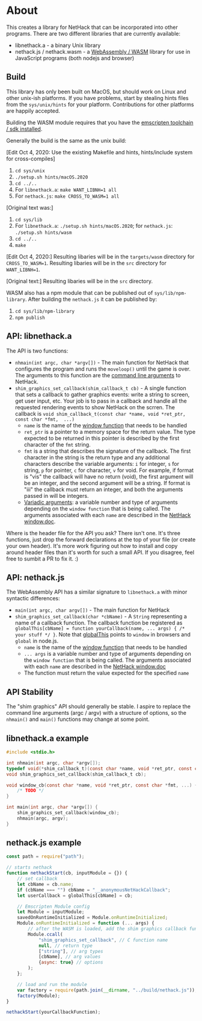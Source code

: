 # About
This creates a library for NetHack that can be incorporated into other programs. There are two different libraries that are currently available:
* libnethack.a - a binary Unix library
* nethack.js / nethack.wasm - a [WebAssembly / WASM](https://webassembly.org/) library for use in JavaScript programs (both nodejs and browser)

## Build
This library has only been built on MacOS, but should work on Linux and other unix-ish platforms. If you have problems, start by stealing hints files from the `sys/unix/hints` for your platform. Contributions for other platforms are happily accepted.

Building the WASM module requires that you have the [emscripten toolchain / sdk installed](https://emscripten.org/docs/getting_started/downloads.html).

Generally the build is the same as the unix build:

[Edit Oct 4, 2020: Use the existing Makefile and hints, hints/include system for cross-compiles]
1. `cd sys/unix`
2. `./setup.sh hints/macOS.2020`
3. `cd ../..`
4. For `libnethack.a`: `make WANT_LIBNH=1 all`
5. For `nethack.js`: `make CROSS_TO_WASM=1 all`

[Original text was:]
1. `cd sys/lib`
2. For `libnethack.a`: `./setup.sh hints/macOS.2020`; for `nethack.js`: `./setup.sh hints/wasm`
3. `cd ../..`
4. `make`


[Edit Oct 4, 2020:]
Resulting libaries will be in the `targets/wasm` directory for `CROSS_TO_WASM=1`.
Resulting libaries will be in the `src` directory for `WANT_LIBNH=1`.

[Original text:]
Resulting libaries will be in the `src` directory.

WASM also has a npm module that can be published out of `sys/lib/npm-library`. After building the `nethack.js` it can be published by:
1. `cd sys/lib/npm-library`
2. `npm publish`

## API: libnethack.a
The API is two functions:
* `nhmain(int argc, char *argv[])` - The main function for NetHack that configures the program and runs the `moveloop()` until the game is over. The arguments to this function are the [command line arguments](https://nethackwiki.com/wiki/Options) to NetHack.
* `shim_graphics_set_callback(shim_callback_t cb)` - A single function that sets a callback to gather graphics events: write a string to screen, get user input, etc. Your job is to pass in a callback and handle all the requested rendering events to show NetHack on the scrren. The callback is `void shim_callback_t(const char *name, void *ret_ptr, const char *fmt,  ...)`
  * `name` is the name of the [window function](https://github.com/NetHack/NetHack/blob/NetHack-3.7/doc/window.doc) that needs to be handled
  * `ret_ptr` is a pointer to a memory space for the return value. The type expected to be returned in this pointer is described by the first character of the `fmt` string.
  * `fmt` is a string that describes the signature of the callback. The first character in the string is the return type and any additional characters describe the variable arguments: `i` for integer, `s` for string, `p` for pointer, `c` for character, `v` for void. For example, if format is "vis" the callback will have no return (void), the first argument will be an integer, and the second argument will be a string. If format is "iii" the callback must return an integer, and both the arguments passed in will be integers.
  * [Variadic arguments](https://www.gnu.org/software/libc/manual/html_node/Variadic-Example.html): a variable number and type of arguments depending on the `window function` that is being called. The arguments associated with each `name` are described in the [NetHack window.doc](https://github.com/NetHack/NetHack/blob/NetHack-3.7/doc/window.doc).

Where is the header file for the API you ask? There isn't one. It's three functions, just drop the forward declarations at the top of your file (or create your own header). It's more work figuring out how to install and copy around header files than it's worth for such a small API. If you disagree, feel free to sumbit a PR to fix it. :)

## API: nethack.js
The WebAssembly API has a similar signature to `libnethack.a` with minor syntactic differences:
* `main(int argc, char argv[])` - The main function for NetHack
* `shim_graphics_set_callback(char *cbName)` - A `String` representing a name of a callback function. The callback function be registered as `globalThis[cbName] = function yourCallback(name, ... args) { /* your stuff */ }`. Note that [globalThis](https://developer.mozilla.org/en-US/docs/Web/JavaScript/Reference/Global_Objects/globalThis) points to `window` in browsers and `global` in node.js.
  * `name` is the name of the [window function](https://github.com/NetHack/NetHack/blob/NetHack-3.7/doc/window.doc) that needs to be handled
  * `... args` is a variable number and type of arguments depending on the `window function` that is being called. The arguments associated with each `name` are described in the [NetHack window.doc](https://github.com/NetHack/NetHack/blob/NetHack-3.7/doc/window.doc)
  * The function must return the value expected for the specified `name`


## API Stability
The "shim graphics" API should generally be stable. I aspire to replace the command line arguments (argc / argv) with a structure of options, so the `nhmain()` and `main()` functions may change at some point.

## libnethack.a example
``` c
#include <stdio.h>

int nhmain(int argc, char *argv[]);
typedef void(*shim_callback_t)(const char *name, void *ret_ptr, const char *fmt, ...);
void shim_graphics_set_callback(shim_callback_t cb);

void window_cb(const char *name, void *ret_ptr, const char *fmt, ...) {
    /* TODO */
}

int main(int argc, char *argv[]) {
    shim_graphics_set_callback(window_cb);
    nhmain(argc, argv);
}
```

## nethack.js example
``` js
const path = require("path");

// starts nethack
function nethackStart(cb, inputModule = {}) {
    // set callback
    let cbName = cb.name;
    if (cbName === "") cbName = "__anonymousNetHackCallback";
    let userCallback = globalThis[cbName] = cb;

    // Emscripten Module config
    let Module = inputModule;
    savedOnRuntimeInitialized = Module.onRuntimeInitialized;
    Module.onRuntimeInitialized = function (... args) {
        // after the WASM is loaded, add the shim graphics callback function
        Module.ccall(
            "shim_graphics_set_callback", // C function name
            null, // return type
            ["string"], // arg types
            [cbName], // arg values
            {async: true} // options
        );
    };

    // load and run the module
    var factory = require(path.join(__dirname, "../build/nethack.js"));
    factory(Module);
}

nethackStart(yourCallbackFunction);
```
